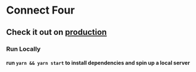 # Connect Four

## Check it out on [production](https://connect-four-f2894.firebaseapp.com)

### Run Locally
#### run `yarn && yarn start` to install dependencies and spin up a local server